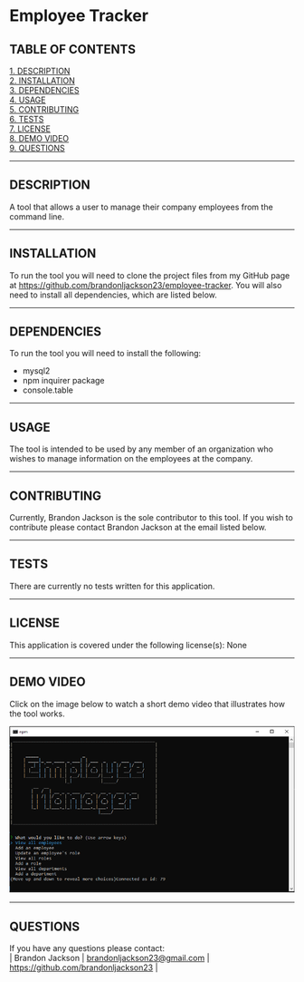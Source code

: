 # Employee Tracker

## TABLE OF CONTENTS
[1. DESCRIPTION](#DESCRIPTION)    
[2. INSTALLATION](#INSTALLATION)  
[3. DEPENDENCIES](#DEPENDENCIES)    
[4. USAGE](#USAGE)  
[5. CONTRIBUTING](#CONTRIBUTING)  
[6. TESTS](#TESTS)  
[7. LICENSE](#LICENSE)  
[8. DEMO VIDEO](#DEMO-VIDEO)  
[9. QUESTIONS](#QUESTIONS)  

---

## DESCRIPTION
A tool that allows a user to manage their company employees from the command line.

---

## INSTALLATION
To run the tool you will need to clone the project files from my GitHub page at https://github.com/brandonljackson23/employee-tracker. You will also need to install all dependencies, which are listed below.

---

## DEPENDENCIES
To run the tool you will need to install the following:
* mysql2
* npm inquirer package
* console.table

---

## USAGE
The tool is intended to be used by any member of an organization who wishes to manage information on the employees at the company.

---

## CONTRIBUTING
Currently, Brandon Jackson is the sole contributor to this tool.  If you wish to contribute please contact Brandon Jackson at the email listed below.

---

## TESTS
There are currently no tests written for this application.

---

## LICENSE
This application is covered under the following license(s): None

---

## DEMO VIDEO
Click on the image below to watch a short demo video that illustrates how the tool works.

[![Demo Video](./assets/images/employee-tracker-thumbnail.PNG)](https://youtu.be/QoNAy4_gSQ8)

---

## QUESTIONS
If you have any questions please contact:  
|  Brandon Jackson  |  brandonljackson23@gmail.com  |  <https://github.com/brandonljackson23>  |
